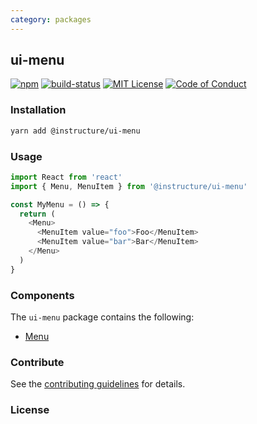 ```yaml
---
category: packages
---
```


## ui-menu

[![npm][npm]][npm-url]
[![build-status][build-status]][build-status-url]
[![MIT License][license-badge]][LICENSE]
[![Code of Conduct][coc-badge]][coc]


### Installation

```sh
yarn add @instructure/ui-menu
```

### Usage

```js
import React from 'react'
import { Menu, MenuItem } from '@instructure/ui-menu'

const MyMenu = () => {
  return (
    <Menu>
      <MenuItem value="foo">Foo</MenuItem>
      <MenuItem value="bar">Bar</MenuItem>
    </Menu>
  )
}
```

### Components
The `ui-menu` package contains the following:
- [Menu](#Menu)

### Contribute

See the [contributing guidelines](#contributing) for details.

### License

[npm]: https://img.shields.io/npm/v/@instructure/ui-menu.svg
[npm-url]: https://npmjs.com/package/@instructure/ui-menu

[build-status]: https://travis-ci.org/instructure/instructure-ui.svg?branch=master
[build-status-url]: https://travis-ci.org/instructure/instructure-ui "Travis CI"

[license-badge]: https://img.shields.io/npm/l/instructure-ui.svg?style=flat-square
[license]: https://github.com/instructure/instructure-ui/blob/master/LICENSE

[coc-badge]: https://img.shields.io/badge/code%20of-conduct-ff69b4.svg?style=flat-square
[coc]: https://github.com/instructure/instructure-ui/blob/master/CODE_OF_CONDUCT.md
